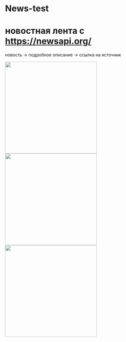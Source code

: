 # News-test
# новостная лента с https://newsapi.org/
новость -> подробное описание -> ссылка на источник



<img src = "https://user-images.githubusercontent.com/81037313/162630296-97b58541-b327-4d96-9c51-2e21858590ca.png)" width = "300" hegiht = "300" > 
            
<img src = "https://user-images.githubusercontent.com/81037313/162630300-dc73e8fc-c3b2-4302-8bdd-79420a987915.png)" width = "300" hegiht = "300" > 
     
<img src = "https://user-images.githubusercontent.com/81037313/162630304-7e0bc3ef-44ab-4a24-b3cb-b9e383a11363.png)" width = "300" hegiht = "300" > 
